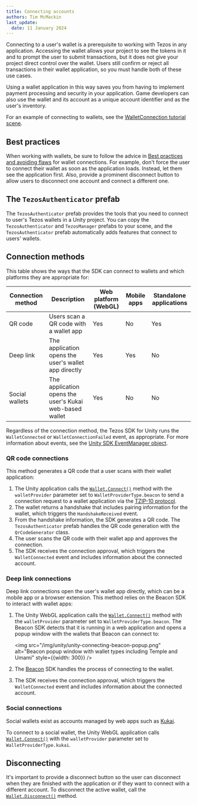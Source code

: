 ```yaml
---
title: Connecting accounts
authors: Tim McMackin
last_update:
  date: 11 January 2024
---
```


Connecting to a user's wallet is a prerequisite to working with Tezos in any application.
Accessing the wallet allows your project to see the tokens in it and to prompt the user to submit transactions, but it does not give your project direct control over the wallet.
Users still confirm or reject all transactions in their wallet application, so you must handle both of these use cases.

Using a wallet application in this way saves you from having to implement payment processing and security in your application.
Game developers can also use the wallet and its account as a unique account identifier and as the user's inventory.

For an example of connecting to wallets, see the [WalletConnection tutorial scene](./scenes#wallet-connection-scene).

## Best practices

When working with wallets, be sure to follow the advice in [Best practices and avoiding flaws](../dApps/best-practices) for wallet connections.
For example, don't force the user to connect their wallet as soon as the application loads.
Instead, let them see the application first.
Also, provide a prominent disconnect button to allow users to disconnect one account and connect a different one.

## The `TezosAuthenticator` prefab

The `TezosAuthenticator` prefab provides the tools that you need to connect to user's Tezos wallets in a Unity project.
You can copy the `TezosAuthenticator` and `TezosManager` prefabs to your scene, and the `TezosAuthenticator` prefab automatically adds features that connect to users' wallets.

## Connection methods

This table shows the ways that the SDK can connect to wallets and which platforms they are appropriate for:

Connection method | Description | Web platform (WebGL) | Mobile apps | Standalone applications
--- | --- | --- | --- | ---
QR code | Users scan a QR code with a wallet app | Yes | No | Yes
Deep link | The application opens the user's wallet app directly | Yes | Yes | No
Social wallets | The application opens the user's Kukai web-based wallet | Yes | No | No

Regardless of the connection method, the Tezos SDK for Unity runs the `WalletConnected` or `WalletConnectionFailed` event, as appropriate.
For more information about events, see the [Unity SDK EventManager object](./reference/EventManager).

<!-- TODO info about handshakes? -->
<!-- TODO info about persistent Beacon connections; do developers need to know where to store them? Do they put them in a database or something? -->

### QR code connections

This method generates a QR code that a user scans with their wallet application:

1. The Unity application calls the [`Wallet.Connect()`](./reference/Wallet#connect) method with the `walletProvider` parameter set to `WalletProviderType.beacon` to send a connection request to a wallet application via the [TZIP-10 protocol](https://gitlab.com/tezos/tzip/-/tree/master/proposals/tzip-10).
1. The wallet returns a handshake that includes pairing information for the wallet, which triggers the `HandshakeReceived` event.
1. From the handshake information, the SDK generates a QR code.
The `TezosAuthenticator` prefab handles the QR code generation with the `QrCodeGenerator` class.
1. The user scans the QR code with their wallet app and approves the connection.
1. The SDK receives the connection approval, which triggers the `WalletConnected` event and includes information about the connected account.

### Deep link connections

Deep link connections open the user's wallet app directly, which can be a mobile app or a browser extension.
This method relies on the Beacon SDK to interact with wallet apps:

1. The Unity WebGL application calls the [`Wallet.Connect()`](./reference/Wallet#connect) method with the `walletProvider` parameter set to `WalletProviderType.beacon`.
The Beacon SDK detects that it is running in a web application and opens a popup window with the wallets that Beacon can connect to:

   <img src="/img/unity/unity-connecting-beacon-popup.png" alt="Beacon popup window with wallet types including Temple and Umami" style={{width: 300}} />

1. The [Beacon](https://walletbeacon.io/) SDK handles the process of connecting to the wallet.
1. The SDK receives the connection approval, which triggers the `WalletConnected` event and includes information about the connected account.

### Social connections

Social wallets exist as accounts managed by web apps such as [Kukai](https://kukai.app/).

To connect to a social wallet, the Unity WebGL application calls [`Wallet.Connect()`](./reference/Wallet#connect) with the `walletProvider` parameter set to `WalletProviderType.kukai`.

<!-- TODO Get this working and cover the steps -->

## Disconnecting

It's important to provide a disconnect button so the user can disconnect when they are finished with the application or if they want to connect with a different account.
To disconnect the active wallet, call the [`Wallet.Disconnect()`](./reference/Wallet#disconnect) method.

